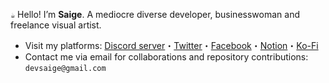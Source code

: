 `☕` Hello! I’m **Saige**. A mediocre diverse developer, businesswoman and freelance visual artist.
- Visit my platforms: [Discord server](https://discord.gg/KadcCqpFtZ)・[Twitter](https://twitter.com/devsaige)・[Facebook](https://facebook.com/devsaigeofficial)・[Notion](https://magical-biplane-538.notion.site/About-Me-f71aa66fff4a4b368159342d6948c1ac?pvs=4)・[Ko-Fi](https://ko-fi.com/devsaige)
- Contact me via email for collaborations and repository contributions: `devsaige@gmail.com`

<!---
saigedev/saigedev is a ✨ special ✨ repository because its `README.md` (this file) appears on your GitHub profile.
You can click the Preview link to take a look at your changes.
--->
